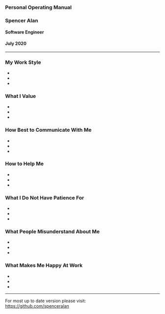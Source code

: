 ### Personal Operating Manual
### Spencer Alan
#### Software Engineer
#### July 2020

---

### My Work Style

*
*
*

### What I Value

*
*
*

### How Best to Communicate With Me

*
*
*

### How to Help Me

*
*
*

### What I Do Not Have Patience For

*
*
*

### What People Misunderstand About Me

*
*
*

### What Makes Me Happy At Work

*
*
*

---

For most up to date version please visit:\
https://github.com/spenceralan
